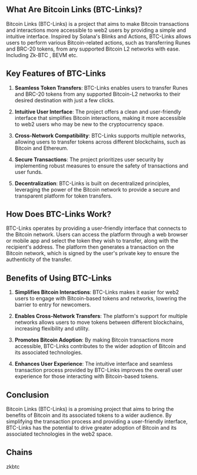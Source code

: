 ## What Are Bitcoin Links (BTC-Links)?

Bitcoin Links (BTC-Links) is a project that aims to make Bitcoin transactions and interactions more accessible to web2 users by providing a simple and intuitive interface. Inspired by Solana's Blinks and Actions, BTC-Links allows users to perform various Bitcoin-related actions, such as transferring Runes and BRC-20 tokens, from any supported Bitcoin L2 networks with ease. Including Zk-BTC , BEVM etc.

## Key Features of BTC-Links

1. **Seamless Token Transfers**: BTC-Links enables users to transfer Runes and BRC-20 tokens from any supported Bitcoin-L2 networks to their desired destination with just a few clicks.

2. **Intuitive User Interface**: The project offers a clean and user-friendly interface that simplifies Bitcoin interactions, making it more accessible to web2 users who may be new to the cryptocurrency space.

3. **Cross-Network Compatibility**: BTC-Links supports multiple networks, allowing users to transfer tokens across different blockchains, such as Bitcoin and Ethereum.

4. **Secure Transactions**: The project prioritizes user security by implementing robust measures to ensure the safety of transactions and user funds.

5. **Decentralization**: BTC-Links is built on decentralized principles, leveraging the power of the Bitcoin network to provide a secure and transparent platform for token transfers.

## How Does BTC-Links Work?

BTC-Links operates by providing a user-friendly interface that connects to the Bitcoin network. Users can access the platform through a web browser or mobile app and select the token they wish to transfer, along with the recipient's address. The platform then generates a transaction on the Bitcoin network, which is signed by the user's private key to ensure the authenticity of the transfer.

## Benefits of Using BTC-Links

1. **Simplifies Bitcoin Interactions**: BTC-Links makes it easier for web2 users to engage with Bitcoin-based tokens and networks, lowering the barrier to entry for newcomers.

2. **Enables Cross-Network Transfers**: The platform's support for multiple networks allows users to move tokens between different blockchains, increasing flexibility and utility.

3. **Promotes Bitcoin Adoption**: By making Bitcoin transactions more accessible, BTC-Links contributes to the wider adoption of Bitcoin and its associated technologies.

4. **Enhances User Experience**: The intuitive interface and seamless transaction process provided by BTC-Links improves the overall user experience for those interacting with Bitcoin-based tokens.

## Conclusion

Bitcoin Links (BTC-Links) is a promising project that aims to bring the benefits of Bitcoin and its associated tokens to a wider audience. By simplifying the transaction process and providing a user-friendly interface, BTC-Links has the potential to drive greater adoption of Bitcoin and its associated technologies in the web2 space.


## Chains

zkbtc 